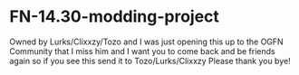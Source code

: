 # FN-14.30-modding-project
Owned by Lurks/Clixxzy/Tozo and I was just opening this up to the OGFN Community that I miss him and I want you to come back and be friends again so if you see this send it to Tozo/Lurks/Clixxzy Please thank you bye!
